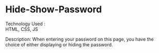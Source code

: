 # Hide-Show-Password

Technology Used :  
        HTML, CSS, JS

Description:
        When entering your password on this page, you have the choice of either displaying or hiding the password.  
